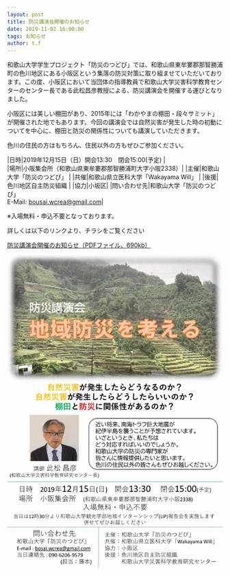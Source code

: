 ```yaml
---
layout: post
title: 防災講演会開催のお知らせ
date: 2019-11-02 16:00:00
tags: お知らせ
author: t.f
---
```


和歌山大学学生プロジェクト「防災のつどぴ」では、和歌山県東牟婁郡那智勝浦町の色川地区にある小阪区という集落の防災対策に取り組ませていただいております。この度、小阪区において当団体の指導教員で和歌山大学災害科学教育センターのセンター長である此松昌彦教授による、防災講演会を開催する運びとなりました。 

小阪区には美しい棚田があり、2015年には「わかやまの棚田・段々サミット」が開催された地でもあります。今回の講演会では自然災害が発生した時の初動についてを中心に、棚田と防災の関係性についても講演していただきます。 

色川の住民の方はもちろん、住民以外の方もぜひご参加ください。 

<!--more-->

|日時|2019年12月15日（日）開会13:30　閉会15:00(予定)    |   
|場所|小阪集会所（和歌山県東牟婁郡那智勝浦町大字小阪2338）|
|主催|和歌山大学「防災のつどぴ」                        |
|共催|和歌山県立医科大学「Wakayama Will」               |
|後援|色川地区自主防災組織 <!--<br> 和歌山大学災害科学教育研究センター-->|
|協力|小坂区|
|問い合わせ先|和歌山大学「防災のつどぴ」<br> E-Mail: bousai.wcrea@gmail.com|

※入場無料・申込不要となっております。

詳しくは以下のリンクより、チラシをご覧ください

<a href="/assets/documents/防災講演会開催のお知らせ.pdf" target="_blank">防災講演会開催のお知らせ（PDFファイル、690kb）</a>

![防災講演会のお知らせ](/assets/images/3/防災講演会開催のお知らせ.jpg)